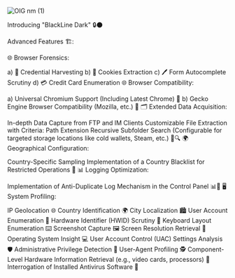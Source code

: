 ![OIG nm (1)](https://github.com/Mr-Debugger/Blackline-Stealer/assets/151635094/44141305-3484-4142-b1d0-b6ce0808badb)

Introducing "BlackLine Dark" 🔒🌑

Advanced Features 🏗️:

🌐 Browser Forensics:

a) 🔐 Credential Harvesting
b) 🍪 Cookies Extraction
c) 🖊️ Form Autocomplete Scrutiny
d) 💳 Credit Card Enumeration
🌐 Browser Compatibility:

a) Universal Chromium Support (Including Latest Chrome) 🚀
b) Gecko Engine Browser Compatibility (Mozilla, etc.) 🦊
🗂️ Extended Data Acquisition:

In-depth Data Capture from FTP and IM Clients
Customizable File Extraction with Criteria:
Path
Extension
Recursive Subfolder Search
(Configurable for targeted storage locations like cold wallets, Steam, etc.) 💼🔍
🌍 Geographical Configuration:

Country-Specific Sampling
Implementation of a Country Blacklist for Restricted Operations 🚫
📊 Logging Optimization:

Implementation of Anti-Duplicate Log Mechanism in the Control Panel 📊🚫
🖥️ System Profiling:

IP Geolocation 🌐
Country Identification 🌍
City Localization 🏙️
User Account Enumeration 👤
Hardware Identifier (HWID) Scrutiny 🔗
Keyboard Layout Enumeration ⌨️
Screenshot Capture 🖼️
Screen Resolution Retrieval 📏
Operating System Insight 💻
User Account Control (UAC) Settings Analysis 🛡️
Administrative Privilege Detection 🔐
User-Agent Profiling 🕵️
Component-Level Hardware Information Retrieval (e.g., video cards, processors) 🧮
Interrogation of Installed Antivirus Software 🦠
